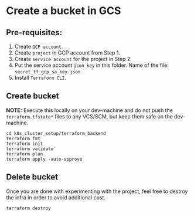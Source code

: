 # Create a bucket in GCS

## Pre-requisites:

1. Create `GCP account`.
2. Create `project` in GCP account from Step 1.
3. Create `service account` for the project in Step 2.
4. Put the service account `json key` in this folder. Name of the file: `secret_tf_gcp_sa_key.json`
5. Install `Terraform CLI`.

## Create bucket

<b>NOTE:</b> Execute this locally on your dev-machine and do not push the `terraform.tfstate*` files to any VCS/SCM, but keep them safe on the dev-machine.

```
cd k8s_cluster_setup/terraform_backend
terraform fmt
terraform init
terraform validate
terraform plan
terraform apply -auto-approve
```

## Delete bucket

Once you are done with experimenting with the project, feel free to destroy the infra in order to avoid additional cost.

`terraform destroy`